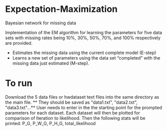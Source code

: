 # Expectation-Maximization

Bayesian network for missing data

Implementation of the EM algorithm for learning the parameters for five data sets with missing
rates being 10%, 30%, 50%, 70%, and 100% respectively are provided.
- Estimates the missing data using the current complete model (E-step)
- Learns a new set of parameters using the data set “completed” with the missing
data just estimated (M-step).


# To run
Download the 5 data files or hwdataset text files into the same directory as the main file.
** They should be saved as "data1.txt", "data2.txt", "data3.txt"...**
User needs to enter in the the starting point for the prompted parameters for each dataset. 
Each dataset will then be plotted for comparison of Iteration to likelihood.
Then the following stats will be printed:  P_G, P_W_G, P_H_G, total_likelihood

